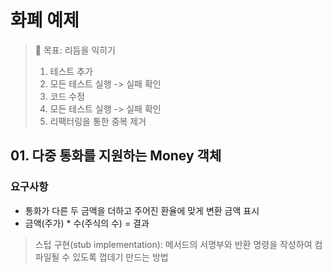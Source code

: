 # 화폐 예제

> 🚀 목표: 리듬을 익히기
>
> 1. 테스트 추가
> 2. 모든 테스트 실행 -> 실패 확인
> 3. 코드 수정
> 4. 모든 테스트 실행 -> 실패 확인
> 5. 리팩터링을 통한 중복 제거

## 01. 다중 통화를 지원하는 Money 객체

### 요구사항

- 통화가 다른 두 금액을 더하고 주어진 환율에 맞게 변환 금액 표시
- 금액(주가) * 수(주식의 수) = 결과

> 스텁 구현(stub implementation): 메서드의 서명부와 반환 명령을 작성하여 컴파일될 수 있도록 껍데기 만드는 방법
